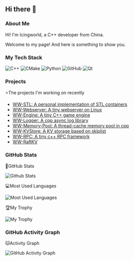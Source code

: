 ## Hi there 👋

### About Me

Hi! I'm Icingworld, a C++ developer from China.

Welcome to my page! And here is something to show you.

### My Tech Stack

![C++](https://img.shields.io/badge/-C++-00599C?style=flat-square&logo=c%2B%2B&logoColor=white)
![CMake](https://img.shields.io/badge/-CMake-064F8C?style=flat-square&logo=cmake&logoColor=white)
![Python](https://img.shields.io/badge/-Python-1E90FF?style=flat-square&logo=python&logoColor=white)
![GitHub](https://img.shields.io/badge/-GitHub-181717?style=flat-square&logo=github&logoColor=white)
![Qt](https://img.shields.io/badge/-Qt-00CD66?style=flat-square&logo=qt&logoColor=white)

### Projects

:star:The projects I'm working on recently

+ [WW-STL: A personal implementation of STL containers](https://github.com/Icingworld/WW-STL)
+ [WW-Webserver: A tiny webserver on Linux](https://github.com/Icingworld/WebServer)
+ [WW-Engine: A tiny C++ game engine](https://github.com/Icingworld/WW-Engine)
+ [WW-Logger: A cpp async log library](https://github.com/Icingworld/WW-Logger)
+ [WW-Memory-Pool: A thread-cache memory pool in cpp](https://github.com/Icingworld/WW-Memory-Pool)
+ [WW-KVStore: A KV storage based on skiplist](https://github.com/Icingworld/WW-KVStore)
+ [WW-RPC: A tiny c++ RPC framework](https://github.com/Icingworld/WW-RPC)
+ [WW-RaftKV](https://github.com/Icingworld/WW-RaftKV)

### GitHub Stats

:memo:GitHub Stats

![Github Stats](https://github-readme-stats.vercel.app/api?username=Icingworld&show_icons=true&rank_icon=github)

:computer:Most Used Languages

![Most Used Languages](https://github-readme-stats.vercel.app/api/top-langs/?username=Icingworld&hide=javascript,css,html&layout=compact)

:trophy:My Trophy

![My Trophy](https://github-profile-trophy.vercel.app/?username=Icingworld&no-frame=false&no-bg=false&margin-w=4)

### GitHub Activity Graph

:cat:Activity Graph

![GitHub Activity Graph](https://github-readme-activity-graph.vercel.app/graph?username=Icingworld&theme=github)


